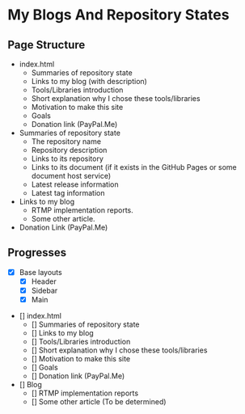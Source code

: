 # My Blogs And Repository States

## Page Structure

* index.html
  * Summaries of repository state
  * Links to my blog (with description)
  * Tools/Libraries introduction
  * Short explanation why I chose these tools/libraries
  * Motivation to make this site
  * Goals
  * Donation link (PayPal.Me)
* Summaries of repository state
  * The repository name
  * Repository description
  * Links to its repository
  * Links to its document (if it exists in the GitHub Pages or some document host service)
  * Latest release information
  * Latest tag information
* Links to my blog
  * RTMP implementation reports.
  * Some other article.
* Donation Link (PayPal.Me)

## Progresses

- [x] Base layouts
  - [x] Header
  - [x] Sidebar
  - [x] Main
- [] index.html
  - [] Summaries of repository state
  - [] Links to my blog
  - [] Tools/Libraries introduction
  - [] Short explanation why I chose these tools/libraries
  - [] Motivation to make this site
  - [] Goals
  - [] Donation link (PayPal.Me)
- [] Blog
  - [] RTMP implementation reports
  - [] Some other article (To be determined)
